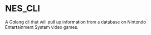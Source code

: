 # NES_CLI
A Golang cli that will pull up information from a database on Nintendo Entertainment System video games.
